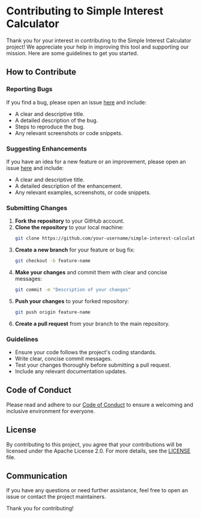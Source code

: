 # Contributing to Simple Interest Calculator

Thank you for your interest in contributing to the Simple Interest Calculator project! We appreciate your help in improving this tool and supporting our mission. Here are some guidelines to get you started.

## How to Contribute

### Reporting Bugs

If you find a bug, please open an issue [here](https://github.com/your-username/simple-interest-calculator/issues) and include:

- A clear and descriptive title.
- A detailed description of the bug.
- Steps to reproduce the bug.
- Any relevant screenshots or code snippets.

### Suggesting Enhancements

If you have an idea for a new feature or an improvement, please open an issue [here](https://github.com/your-username/simple-interest-calculator/issues) and include:

- A clear and descriptive title.
- A detailed description of the enhancement.
- Any relevant examples, screenshots, or code snippets.

### Submitting Changes

1. **Fork the repository** to your GitHub account.
2. **Clone the repository** to your local machine:
    ```sh
    git clone https://github.com/your-username/simple-interest-calculator.git
    ```
3. **Create a new branch** for your feature or bug fix:
    ```sh
    git checkout -b feature-name
    ```
4. **Make your changes** and commit them with clear and concise messages:
    ```sh
    git commit -m "Description of your changes"
    ```
5. **Push your changes** to your forked repository:
    ```sh
    git push origin feature-name
    ```
6. **Create a pull request** from your branch to the main repository.

### Guidelines

- Ensure your code follows the project's coding standards.
- Write clear, concise commit messages.
- Test your changes thoroughly before submitting a pull request.
- Include any relevant documentation updates.

## Code of Conduct

Please read and adhere to our [Code of Conduct](CODE_OF_CONDUCT.md) to ensure a welcoming and inclusive environment for everyone.

## License

By contributing to this project, you agree that your contributions will be licensed under the Apache License 2.0. For more details, see the [LICENSE](LICENSE) file.

## Communication

If you have any questions or need further assistance, feel free to open an issue or contact the project maintainers.

Thank you for contributing!
